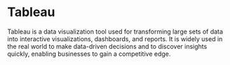 # Tableau
Tableau is a data visualization tool used for transforming large sets of data into interactive visualizations, dashboards, and reports. It is widely used in the real world to make data-driven decisions and to discover insights quickly, enabling businesses to gain a competitive edge.
